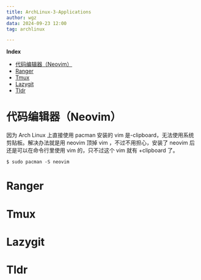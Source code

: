 ```yaml
---
title: ArchLinux-3-Applications
author: wgz
data: 2024-09-23 12:00
tag: archlinux

---
```


**Index**
- [代码编辑器（Neovim）](#代码编辑器neovim)
- [Ranger](#ranger)
- [Tmux](#tmux)
- [Lazygit](#lazygit)
- [Tldr](#tldr)

# 代码编辑器（Neovim）
因为 Arch Linux 上直接使用 pacman 安装的 vim 是-clipboard，无法使用系统剪贴板。解决办法就是用 neovim 顶掉 vim ，不过不用担心，安装了 neovim 后还是可以在命令行里使用 vim 的，只不过这个 vim 就有 +clipboard 了。
```
$ sudo pacman -S neovim
```
# Ranger
# Tmux
# Lazygit
# Tldr
